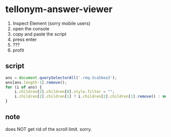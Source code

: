 # tellonym-answer-viewer
1. Inspect Element (sorry mobile users)
2. open the console
3. copy and paste the script
4. press enter
5. ???
6. profit

## script
```js
ans = document.querySelectorAll('.rmq-3ca56ea3');
ans[ans.length-1].remove();
for (i of ans) {
    i.children[2].children[0].style.filter = "";
    i.children[2].children[1] ? i.children[2].children[1].remove() : null;
}
```
## note
does NOT get rid of the scroll limit. sorry.
